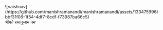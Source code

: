<div>![vaishnav](https://github.com/manishramanandi/manishramanandi/assets/133475996/bbf31f06-1f54-4df7-8cdf-f73987ba66c5)</div>
<div>श्रीमते रामानुजाय नमः</div>
                                                        
